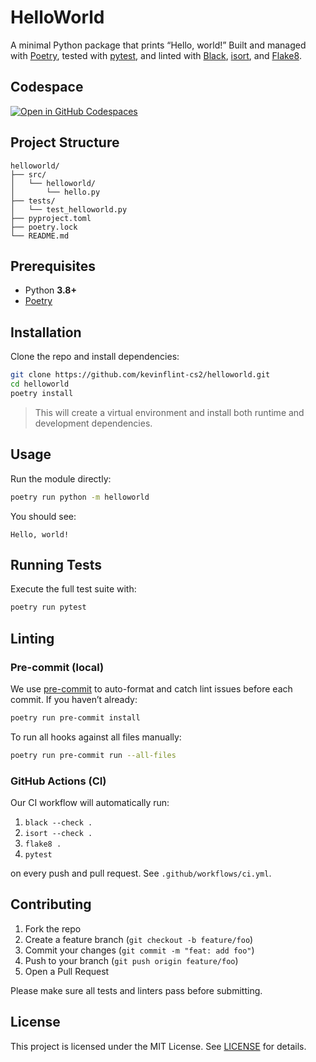 # HelloWorld

A minimal Python package that prints “Hello, world!” Built and managed with [Poetry](https://python-poetry.org), tested with [pytest](https://docs.pytest.org), and linted with [Black](https://github.com/psf/black), [isort](https://pycqa.github.io/isort/), and [Flake8](https://flake8.pycqa.org).

## Codespace
[![Open in GitHub Codespaces](https://github.com/codespaces/badge.svg)](https://github.com/codespaces/new?hide_repo_select=true&ref=main&repo=1022198669)

## Project Structure

```
helloworld/
├── src/
│   └── helloworld/
│       └── hello.py
├── tests/
│   └── test_helloworld.py
├── pyproject.toml
├── poetry.lock
└── README.md
```

## Prerequisites

- Python **3.8+**
- [Poetry](https://python-poetry.org/docs/#installation)

## Installation

Clone the repo and install dependencies:

```bash
git clone https://github.com/kevinflint-cs2/helloworld.git
cd helloworld
poetry install
```

> This will create a virtual environment and install both runtime and development dependencies.

## Usage

Run the module directly:

```bash
poetry run python -m helloworld
```

You should see:

```
Hello, world!
```

## Running Tests

Execute the full test suite with:

```bash
poetry run pytest
```

## Linting

### Pre-commit (local)

We use [pre-commit](https://pre-commit.com) to auto-format and catch lint issues before each commit. If you haven’t already:

```bash
poetry run pre-commit install
```

To run all hooks against all files manually:

```bash
poetry run pre-commit run --all-files
```

### GitHub Actions (CI)

Our CI workflow will automatically run:

1. `black --check .`
2. `isort --check .`
3. `flake8 .`
4. `pytest`

on every push and pull request. See `.github/workflows/ci.yml`.

## Contributing

1. Fork the repo  
2. Create a feature branch (`git checkout -b feature/foo`)  
3. Commit your changes (`git commit -m "feat: add foo"`)  
4. Push to your branch (`git push origin feature/foo`)  
5. Open a Pull Request

Please make sure all tests and linters pass before submitting.

## License

This project is licensed under the MIT License. See [LICENSE](LICENSE) for details.
